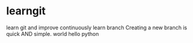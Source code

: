 # learngit
learn git and improve continuously
learn branch
Creating a new branch is quick AND simple.
world
hello
python

